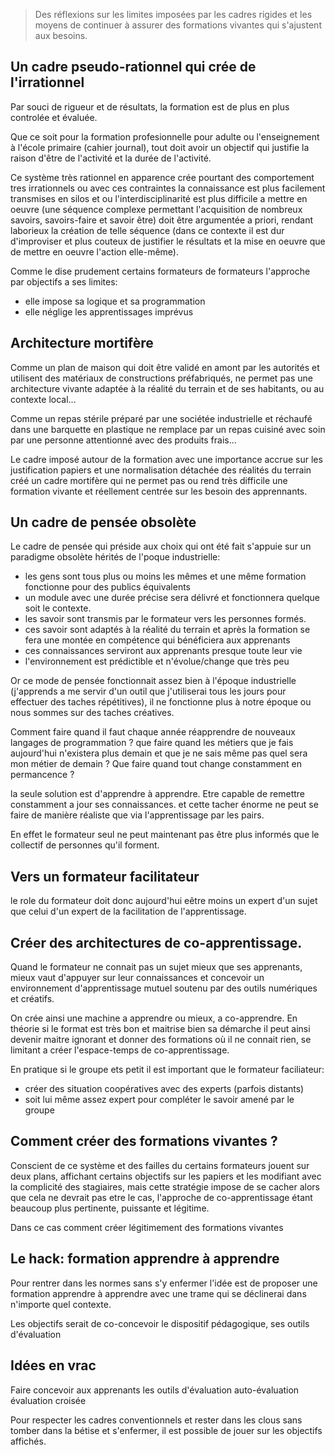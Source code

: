 <!--

---
title: comment créer des formations vivantes
description: Des réflexions sur les limites imposées par les cadres rigides et les moyens de continuer à assurer des formations vivantes qui s'ajustent aux besoins.
image_url: 
licence: CC-BY-SA
---

-->

 > Des réflexions sur les limites imposées par les cadres rigides et les moyens de continuer à assurer des formations vivantes qui s'ajustent aux besoins.

## Un cadre pseudo-rationnel qui crée de l'irrationnel

Par souci de rigueur et de résultats, la formation est de plus en plus controlée et évaluée. 

Que ce soit pour la formation profesionnelle pour adulte ou l'enseignement à l'école primaire (cahier journal), tout doit avoir un objectif qui justifie la raison d'être de l'activité et la durée de l'activité.

Ce système très rationnel en apparence crée pourtant des comportement tres irrationnels ou avec ces contraintes la connaissance est plus facilement transmises en silos et ou l'interdisciplinarité est plus difficile a mettre en oeuvre (une séquence complexe permettant l'acquisition de nombreux savoirs, savoirs-faire et savoir être) doit être argumentée a priori, rendant laborieux la création de telle séquence (dans ce contexte il est dur d'improviser et plus couteux de justifier le résultats et la mise en oeuvre que de mettre en oeuvre l'action elle-même).

Comme le dise prudement certains formateurs de formateurs l'approche par objectifs a ses limites:
- elle impose sa logique et sa programmation
- elle néglige les apprentissages imprévus

## Architecture mortifère

Comme un plan de maison qui doit être validé en amont par les autorités et utilisent des matériaux de constructions préfabriqués, ne permet pas une architecture vivante adaptée à la réalité du terrain et de ses habitants, ou au contexte local...

Comme un repas stérile préparé par une sociétée industrielle et réchaufé dans une barquette en plastique ne remplace par un repas cuisiné avec soin par une personne attentionné avec des produits frais...

Le cadre imposé autour de la formation avec une importance accrue sur les justification papiers et une normalisation détachée des réalités du terrain créé un cadre mortifère qui ne permet pas ou rend très difficile une formation vivante et réellement centrée sur les besoin des apprennants.

## Un cadre de pensée obsolète

Le cadre de pensée qui préside aux choix qui ont été fait s'appuie sur un paradigme obsolète hérités de l'poque industrielle:
- les gens sont tous plus ou moins les mêmes et une même formation fonctionne pour des publics équivalents
- un module avec une durée précise sera délivré et fonctionnera quelque soit le contexte.
- les savoir sont transmis par le formateur vers les personnes formés.
- ces savoir sont adaptés à la réalité du terrain et après la formation se fera une montée en compétence qui bénéficiera aux apprenants
- ces connaissances serviront aux apprenants presque toute leur vie
- l'environnement est prédictible et n'évolue/change que très peu

Or ce mode de pensée fonctionnait assez bien à l'époque industrielle (j'apprends a me servir d'un outil que j'utiliserai tous les jours pour effectuer des taches répétitives), il ne fonctionne plus à notre époque ou nous sommes sur des taches créatives. 

Comment faire quand il faut chaque année réapprendre de nouveaux langages de programmation ? que faire quand les métiers que je fais aujourd'hui n'existera plus demain et que je ne sais même pas quel sera mon métier de demain ? Que faire quand tout change constamment en permancence ?

la seule solution est d'apprendre à apprendre. Etre capable de remettre constamment a jour ses connaissances. et cette tacher énorme ne peut se faire de manière réaliste que via l'apprentissage par les pairs.

En effet le formateur seul ne peut maintenant pas être plus informés que le collectif de personnes qu'il forment.

## Vers un formateur facilitateur

le role du formateur doit donc aujourd'hui eêtre moins un expert d'un sujet que celui d'un expert de la facilitation de l'apprentissage.


## Créer des architectures de co-apprentissage.
Quand le formateur ne connait pas un sujet mieux que ses apprenants, mieux vaut d'appuyer sur leur connaissances et concevoir un environnement d'apprentissage mutuel soutenu par des outils numériques et créatifs.

On crée ainsi une machine a apprendre ou mieux, a co-apprendre. En théorie si le format est très bon et maitrise bien sa démarche il peut ainsi devenir maitre ignorant et donner des formations où il ne connait rien, se limitant a créer l'espace-temps de co-apprentissage.

En pratique si le groupe ets petit il est important que le formateur faciliateur:
- créer des situation coopératives avec des experts (parfois distants)
- soit lui même assez expert pour compléter le savoir amené par le groupe

## Comment créer des formations vivantes ?

Conscient de ce système et des failles du certains formateurs jouent sur deux plans, affichant certains objectifs sur les papiers et les modifiant avec la complicité des stagiaires, mais cette stratégie impose de se cacher alors que cela ne devrait pas etre le cas, l'approche de co-apprentissage étant beaucoup plus pertinente, puissante et légitime.

Dans ce cas comment créer légitimement des formations vivantes

## Le hack: formation apprendre à apprendre

Pour rentrer dans les normes sans s'y enfermer l'idée est de proposer une formation apprendre à apprendre avec une trame qui se déclinerai dans n'importe quel contexte.

Les objectifs serait de co-concevoir le dispositif pédagogique, ses outils d'évaluation

## Idées en vrac
Faire concevoir aux apprenants les outils d'évaluation
auto-évaluation
évaluation croisée



Pour respecter les cadres conventionnels et rester dans les clous sans tomber dans la bétise et s'enfermer, il est possible de jouer sur les objectifs affichés.

